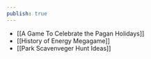 ```yaml
---
publish: true
---
```

- [[A Game To Celebrate the Pagan Holidays]]
- [[History of Energy Megagame]]
- [[Park Scavenveger Hunt Ideas]]